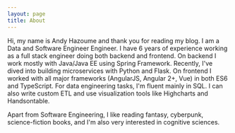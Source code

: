 ```yaml
---
layout: page
title: About
---
```



Hi, my name is Andy Hazoume and thank you for reading my blog.
I am a  Data and Software Engineer Engineer. I have 6 years of experience working as a full stack engineer doing both backend and frontend. On backend I work mostly with Java/Java EE using Spring Framework. Recently, I've dived into building microservices with Python and Flask. On frontend I worked with all major frameworks (AngularJS, Angular 2+, Vue) in both ES6 and TypeScript. For data engineering tasks, I'm fluent mainly in SQL. I can also write custom ETL and use visualization tools like Highcharts and Handsontable.

Apart from Software Engineering, I like reading fantasy, cyberpunk, science-fiction books, and I'm also very interested in cognitive sciences.
